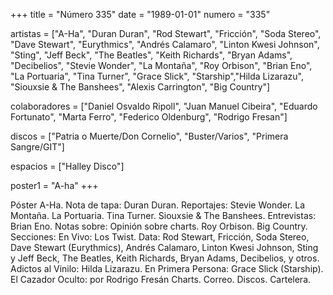 +++
title = "Número 335"
date = "1989-01-01"
numero = "335"

artistas = ["A-Ha", "Duran Duran", "Rod Stewart", "Fricción", "Soda Stereo", "Dave Stewart", "Eurythmics", "Andrés Calamaro", "Linton Kwesi Johnson", "Sting", "Jeff Beck", "The Beatles", "Keith Richards", "Bryan Adams", "Decibelios", "Stevie Wonder", "La Montaña", "Roy Orbison", "Brian Eno", "La Portuaria", "Tina Turner", "Grace Slick", "Starship","Hilda Lizarazu", "Siouxsie & The Banshees", "Alexis Carrington", "Big Country"]

colaboradores = ["Daniel Osvaldo Ripoll", "Juan Manuel Cibeira", "Eduardo Fortunato", "Marta Ferro", "Federico Oldenburg", "Rodrigo Fresan"]

discos = ["Patria o Muerte/Don Cornelio", "Buster/Varios", "Primera Sangre/GIT"]

espacios = ["Halley Disco"]

poster1 = "A-ha"
+++

Póster A-Ha. 
Nota de tapa: 
Duran Duran. 
Reportajes:
Stevie Wonder. La Montaña. La Portuaria. Tina Turner. Siouxsie & The Banshees. 
Entrevistas:
Brian Eno. 
Notas sobre:
Opinión sobre charts.
Roy Orbison.
Big Country.
Secciones:
En Vivo: Los Twist.
Data: Rod Stewart, Fricción, Soda Stereo, Dave Stewart (Eurythmics), Andrés Calamaro, Linton Kwesi Johnson, Sting y Jeff Beck, The Beatles, Keith Richards, Bryan Adams, Decibelios, y otros. 
Adictos al Vinilo: Hilda Lizarazu. 
En Primera Persona: Grace Slick (Starship). 
El Cazador Oculto: por Rodrigo Fresán
Charts. Correo. Discos. Cartelera.
